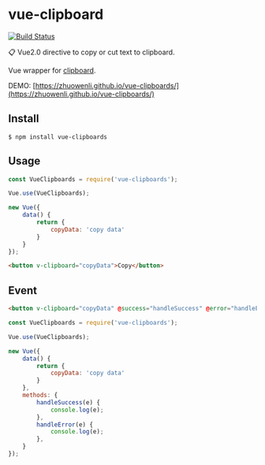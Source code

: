 # vue-clipboard

[![Build Status](https://travis-ci.org/zhuowenli/vue-clipboards.svg?branch=master)](https://travis-ci.org/zhuowenli/vue-clipboards)

📋 Vue2.0 directive to copy or cut text to clipboard.

Vue wrapper for [clipboard](https://github.com/zenorocha/clipboard.js).

DEMO: [https://zhuowenli.github.io/vue-clipboards/](https://zhuowenli.github.io/vue-clipboards/)

## Install

```
$ npm install vue-clipboards
```

## Usage

```js
const VueClipboards = require('vue-clipboards');

Vue.use(VueClipboards);

new Vue({
    data() {
        return {
            copyData: 'copy data'
        }
    }
});
```

```html
<button v-clipboard="copyData">Copy</button>
```

## Event

```html
<button v-clipboard="copyData" @success="handleSuccess" @error="handleError">Copy</button>
```

```js
const VueClipboards = require('vue-clipboards');

Vue.use(VueClipboards);

new Vue({
    data() {
        return {
            copyData: 'copy data'
        }
    },
    methods: {
        handleSuccess(e) {
            console.log(e);
        },
        handleError(e) {
            console.log(e);
        },
    }
});
```

